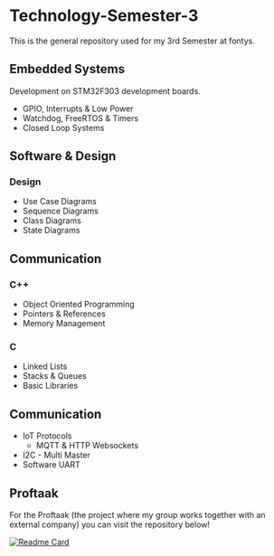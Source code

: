 # Technology-Semester-3

This is the general repository used for my 3rd Semester at fontys.

## Embedded Systems
Development on STM32F303 development boards.
  - GPIO, Interrupts & Low Power
  - Watchdog, FreeRTOS & Timers
  - Closed Loop Systems
  
## Software & Design
  ### Design
 - Use Case Diagrams
 - Sequence Diagrams
 - Class Diagrams
 - State Diagrams

## Communication
### C++
  - Object Oriented Programming
  - Pointers & References
  - Memory Management

### C
  - Linked Lists
  - Stacks & Queues
  - Basic Libraries

## Communication
 - IoT Protocols
   - MQTT & HTTP Websockets
 - I2C - Multi Master
 - Software UART   
## Proftaak
For the Proftaak (the project where my group works together with an external company) you can visit the repository below!

[![Readme Card](https://github-readme-stats.vercel.app/api/pin/?username=T3-FindIt&repo=FindIt&theme=dark)](https://github.com/T3-FindIt/FindIt)
